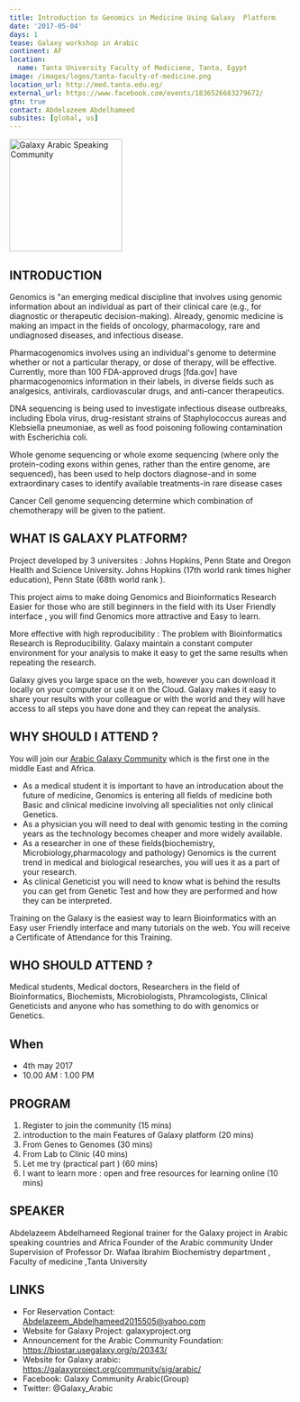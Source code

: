 ```yaml
---
title: Introduction to Genomics in Medicine Using Galaxy  Platform
date: '2017-05-04'
days: 1
tease: Galaxy workshop in Arabic
continent: AF
location:
  name: Tanta University Faculty of Mediciene, Tanta, Egypt
image: /images/logos/tanta-faculty-of-medicine.png
location_url: http://med.tanta.edu.eg/
external_url: https://www.facebook.com/events/1836526683279672/
gtn: true
contact: Abdelazeem Abdelhameed
subsites: [global, us]
---
```

<div class='left'><img src="/community/sig/arabic/GalaxyArabic400.png" alt="Galaxy Arabic Speaking Community" width="200" /></div>

## INTRODUCTION

Genomics is "an emerging medical discipline that involves using genomic information about an individual as part of their
clinical care (e.g., for diagnostic or therapeutic decision-making). Already, genomic medicine is making an impact in the fields of oncology,
pharmacology, rare and undiagnosed diseases, and infectious disease.

Pharmacogenomics involves using an individual's genome to determine whether or not a particular therapy, or dose of therapy,
will be effective. Currently, more than 100 FDA-approved drugs [fda.gov] have pharmacogenomics information in their labels,
in diverse fields such as analgesics, antivirals, cardiovascular drugs, and anti-cancer therapeutics.

DNA sequencing is being used to investigate infectious disease outbreaks, including Ebola virus, drug-resistant strains of
Staphylococcus aureas and Klebsiella pneumoniae, as well as food poisoning following contamination with Escherichia coli.

Whole genome sequencing  or whole exome sequencing (where only the protein-coding exons within genes, rather than the entire genome,
are sequenced), has been used to help doctors diagnose-and in some extraordinary cases to identify available treatments-in rare disease cases

Cancer Cell genome sequencing determine which combination of chemotherapy will be given to the patient.

## WHAT IS GALAXY  PLATFORM?

Project developed by 3 universites : Johns Hopkins, Penn State and Oregon Health and Science University.  Johns Hopkins (17th world rank times higher education), Penn State (68th world rank ).

This project aims to make doing Genomics and Bioinformatics Research Easier  for those who are still beginners in the field with its User Friendly interface , you will find Genomics more attractive and Easy to learn.

More effective with high reproducibility : The problem with Bioinformatics Research is Reproducibility. Galaxy maintain a constant computer environment for your analysis to make it easy to get the same results when repeating the research.

Galaxy gives you large space on the web, however you can download it locally on your computer or use it on the Cloud.  Galaxy makes it easy to share your results with your colleague or with the world and they will have access to all steps you have done and they can repeat the analysis.

## WHY SHOULD I ATTEND ?

You will join our [Arabic Galaxy Community](/community/sig/arabic/) which is the first one in the middle East and Africa.

* As a medical student it is important to have an introducation about the future of medicine, Genomics is entering all fields of medicine both Basic and clinical medicine involving all specialities not only clinical Genetics.
* As a physician you will need to deal with genomic testing in the coming years as the technology becomes cheaper and more widely available.
* As a researcher in one of these fields(biochemistry, Microbiology,pharmacology and pathology) Genomics is the current trend in medical and biological researches, you will ues it as a part of your research.
* As clinical Geneticist you will need to know what is behind the results you can get from Genetic Test and how they are performed and how they can be interpreted.

Training on the Galaxy is the easiest way to learn Bioinformatics with an Easy user Friendly interface and many tutorials on the web.
You will receive a Certificate of Attendance for this Training.

## WHO SHOULD ATTEND ?

Medical students, Medical doctors, Researchers in the field of Bioinformatics, Biochemists, Microbiologists, Phramcologists,
Clinical Geneticists and anyone who has something to do with genomics or Genetics.

## When

* 4th may 2017
* 10.00 AM : 1.00 PM

## PROGRAM

1. Register to join the community (15 mins)
1. introduction to the main Features of Galaxy platform (20 mins)
1. From Genes to Genomes (30 mins)
1. From Lab to Clinic (40 mins)
1. Let me try (practical part ) (60 mins)
1. I want to learn more : open and free resources for learning online (10 mins)

## SPEAKER

Abdelazeem Abdelhameed
Regional trainer for the Galaxy project in Arabic speaking countries and Africa
Founder of the Arabic community
Under Supervision of Professor Dr. Wafaa Ibrahim
Biochemistry department , Faculty of medicine ,Tanta University

## LINKS

* For Reservation Contact: Abdelazeem_Abdelhameed2015505@yahoo.com
* Website for Galaxy Project: galaxyproject.org
* Announcement for the Arabic Community Foundation: https://biostar.usegalaxy.org/p/20343/
* Website for Galaxy arabic: https://galaxyproject.org/community/sig/arabic/
* Facebook: Galaxy Community Arabic(Group)
* Twitter: @Galaxy_Arabic
